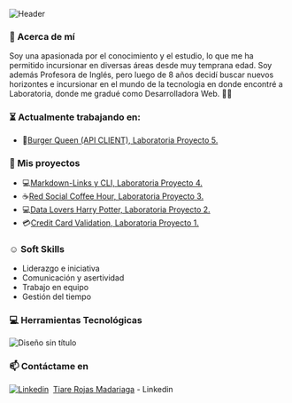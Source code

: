 ![Header](https://user-images.githubusercontent.com/122039037/236897326-69deb959-fb31-45e2-b06d-64867898cef9.png)

<!-- ### 👋 Hola bienvenide a mi repositorio -->

### :rocket: Acerca de mí

Soy una apasionada por el conocimiento y el estudio, lo que me ha permitido incursionar en diversas áreas desde muy temprana edad. Soy además Profesora de Inglés, pero luego de 8 años decidí buscar nuevos horizontes e incursionar en el mundo de la tecnologia en donde encontré a Laboratoria, donde me gradué como Desarrolladora Web. :woman_technologist:

### :hourglass_flowing_sand: Actualmente trabajando en: 
* :hamburger:[Burger Queen (API CLIENT), Laboratoria Proyecto 5.](https://github.com/tiare-rm/Burger-Queen-API-CLIENT)

### :open_file_folder: Mis proyectos 
* :computer:[Markdown-Links y CLI, Laboratoria Proyecto 4.](https://github.com/tiare-rm/Markdown-Links)
* :coffee:[Red Social Coffee Hour, Laboratoria Proyecto 3.](https://github.com/tiare-rm/Social-Network)
* :computer:[Data Lovers Harry Potter, Laboratoria Proyecto 2.](https://github.com/tiare-rm/Data-Lovers-Harry-Potter)
* :credit_card:[Credit Card Validation, Laboratoria Proyecto 1.](https://github.com/tiare-rm/Final-Tarjeta-de-Credito-Valida)

### :relaxed: Soft Skills 
* Liderazgo e iniciativa
* Comunicación y asertividad
* Trabajo en equipo
* Gestión del tiempo

### :computer: Herramientas Tecnológicas 

![Diseño sin título](https://user-images.githubusercontent.com/122039037/235308485-e36bafce-0dde-47c8-8087-ce7a271eacab.png)

### 📫 Contáctame en 
[![Linkedin](https://i.stack.imgur.com/gVE0j.png)](https://www.linkedin.com/)&nbsp; [Tiare Rojas Madariaga](https://www.linkedin.com/in/tiare-rojas-madariaga/) - Linkedin

<!--
**tiare-rm/tiare-rm** is a ✨ _special_ ✨ repository because its `README.md` (this file) appears on your GitHub profile.
Here are some ideas to get you started:
- 🔭 I’m currently working on ...
- 🌱 I’m currently learning ...
- 👯 I’m looking to collaborate on ...
- 🤔 I’m looking for help with ...
- 💬 Ask me about ...
- 😄 Pronouns: ...
- ⚡ Fun fact: ...
-->
